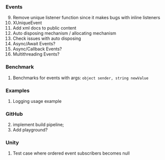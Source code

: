 ### Events
9. Remove unique listener function since it makes bugs with inline listeners
5. XUniqueEvent
6. Add xml docs to public content
7. Auto disposing mechanism / allocating mechanism
8. Check issues with auto disposing
9. Async/Await Events?
10. Async/Callback Events?
11. Multithreading Events?

### Benchmark
1. Benchmarks for events with args: ```object sender, string newValue```
  
### Examples
1. Logging usage example

### GitHub
2. implement build pipeline;
1. Add playground?

### Unity
1. Test case where ordered event subscribers becomes null
